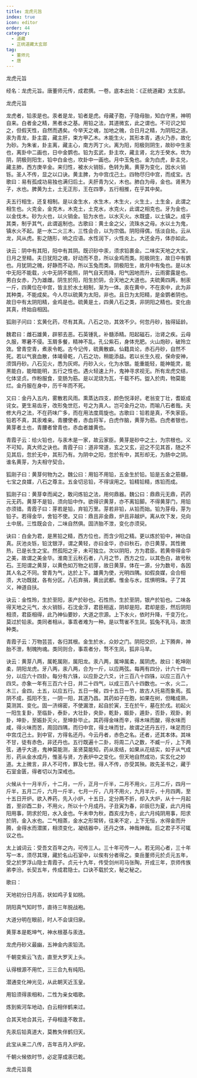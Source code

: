 ```yaml
---
title: 龙虎元旨
index: true
icon: editor
order: 44
category:
  - 道藏
  - 正统道藏太玄部
tag:
  - 董师元
  - 唐
---
```


龙虎元旨  

经名：龙虎元旨。唐董师元传，成君撰。一卷。底本出处：《正统道藏》太玄部。  

龙虎元旨  

龙虎者，铅汞是也。汞者是龙，铅者是虎。母藏子胞，子隐母胎，知白守黑，神明自来。白者金之精，黑者水之基。用铅之法，其道微玄，此之谓也。不可识之知之，但假天性，自然而遇矣。今举天之魂，加地之魄，合日月之精，为阴阳之道。汞为青龙，卦主震，藏主肝，束方甲乙木。木能生火，其形本青，遇火乃赤，故化为砂。为朱雀，卦主离，藏主心，南方丙丁火。离为阳，阳极则阴生，故砂中生汞也，离卦中二画也，日中金鹦也。铅为玄武，卦主坎，藏主肾，北方壬癸水。坎为阴，阴极则阳生，铅中白金也，坎卦中一画也。月中玉兔也。金为白虎，卦主兑，藏主肺，西方庚辛金。来归性，被水火销铄，色转为黄。黄芽为变化，因水火销铄。圣人不传，显之以口诀。黄主脾，为中宫戊己土。四物尽归中宫，而成宝。古歌曰：易有孤成功易独也满归后土。夫肝青为父，木也。肺白为母，金也。肾黑为子，水也。脾黄为土，土无正形，王在四季，五行相推，在乎其中矣。  

夫五行相生，还复相制。是以金生水，水生木，木生火，火生土，土生金，此谓之相生也。火克金，金克木，木克土，土克水，水克火，此谓之相克也。牙为金也，以金伐木。砂为火也，以火销金。铅为水也，以水灭火。水既盛，以土镇之。成乎其类，制乎其气，此谓返制也。古歌曰：黄土金之父，流珠水之母。水以土为鬼，镇水火不起。是一水二火三木，三性会合，以为宗倡。阴阳得偶，恬淡自处。云从龙，风从虎。影之随形，响之应语。水性润下，火性炎上。大还金丹，体亦如此。  

诀云：阴中有其阳，阳中有其阴。既识砂中汞，须求铅裹金。二味实天地之大宝，日月之至精。夫日犹阳之魂，好动而不息，所以金鸡而类。阳极阴生，故日中有鹦也。月犹阴之魄，好静而不动，所以玉兔而类。阴极阳生，故月中有兔也。是以水中无阳不能载，火中无阴不能照，阴气自天而降，阳气因地而升，云雨雾露是也。男白女赤，乃为雄雌。阴生於阳，阳生於阴，合天地之大道也。夫硫黄四两，制汞一斤，四黄位在中宫，皆主於水土相制，渐为一体。汞在黄中，不在汞中，此为非其种类，不能成矣。今人尽以硫黄为太阳，非也。且日为太阳精，是金鹦者阴也。故日中有太阴阳精，金鸡是也。硫黄是土，四黄八石之类，非阴阳之精也。变化由其真，终始自相因。  

狐刚子问曰：玄黄化药，尽有其真。八石之功，其效不少。何忽丹砂，独得延龄。  

魏君曰：雌石雄黄，辟邪去恶。石英锺乳，补髓添精。阳起磁石，治肾之疾。云母久服，寒暑不侵。玉屑多餐，精神不乱。孔公紫石，身体充肥。火山炮砂，破玲立效。曾青空青，煮汞令乾。古今记传，硫黄散癖。仙籍具论，赤石丹砂，自然不死。若以气衰血散，体竭骨乾，八石之功，稍能添益。若以长生久视，保命安神，须饵丹砂。八石见火，悉为灰烬。丹砂入火，化为水银。能重能轻，能神能灵，能黑能白，能暗能明，五行之性也。遇火轻速上升，鬼神寻求视无。所有龙虎交结，化体坚贞。作粉服食，变肠为筋。是以泥烧为瓦，千载不朽。盥入於肉，物莫能烂。金丹服在身中，历千年而不死。  

又曰：金丹入五内，雾散若风雨。熏蒸达四支，颜色悦泽好。老翁变丁壮，耆妪成诧女。更生易齿牙，改形兔世厄，号之为真人。岂可金丹之功，而喻八石者哉。夫修大丹之法，不在药味广多，而在用法度周旋也。古歌曰：铅若是真，不失家臣。铅若不真，其汞难亲。青腰使者，赤血将军，白虎作脑，黄芽为筋。白虎者银也，黄芽者土也，青腰者曾青也，赤血者雄黄也。  

青霞子云：给火铅也，与汞木是一家，故云家臣。黄芽是砂中之土，为宗根也。义不可知，真大师之诀也。青霞子曰：道非常道，玄之又玄，迎之不见其首，随之不见其后，忽於无中，其形乃有。为阴中之阳，忽於有中，其形却无，为肠中之阴。谁名黄芽，为夫相守契合。  

狐刚子曰：黄芽何物为之。魏公曰：用铅不用铅，五金生於铅。铅是五金之筋髓，七宝之良媒，八石之尊主。五金切忌铅，不得误用之。铅精铅精，炼铅而成。  

狐刚子曰：黄芽幸而闻之，敢问炼铅之法，用何鼎器。魏公曰：鼎鼎元无鼎，药药元无药。黄芽不是铅，须向铅中作。欲得识黄芽，亦不离铅脚。不得黄芽门，用铅亦须错。青霞子曰：芽若是铅，弃铅万里。芽若非铅，从铅而始。铅为芽母，芽为铅子。若得金华，舍铅不使。又曰：鼎且非金鼎，炉且非越炉。离从坎下发，兑向土中居。三性既会合，二味自然俱。固济胎不泄，变化亦须臾。  

诀曰：白金为君，是黑铅之精，西方位也，而含少阳之精。更以炼於铅中，神功自真。灰池炎铄，铅沈银浮，谓之黄轻，亦曰金华，亦曰秋石，亦日黄芽。其性微热，已是长生之宝。然孤阳之牙，未可独立。次以阴阳，方为君臣。若黄帝得金华之美，故谓之美金华。淮南王云秋石者，八月之节，西方之位，以其色白，故号秋石。王阳谓之黄芽，以黄色如万物之初芽，故日黄芽。体在一源，分为数号，各因其人名之不同。曾青为气，达於上下。雄黄为使，光明四隅。如假良媒，会合相须，大功既就，各有分区。八石弃捐，黄出武都。惟金与水，炫惧明珠。子了其义，神道自扶。  

诀云：金性玲，生於至阳，汞产於砂也。石性热，生於至阴，银产於铅也。二味各得天地之元气，水火销铄，石沈金浮，君臣相返，阴却是阳，君却是臣，然后阴阳相须，君臣相得，此乃神仙要妙，大道之宗源。上下水火，依时升降，千变万化，莫过於铅汞。类同者相从，事乖者难为一种。是以骛雀不生凤，狐兔不乳马，故须种类。  

青霞子云：万物芸芸，各归其根。金生於水，众妙之门。阴阳交炽，上下腾奔，神胎不泄，制魄拘魂。类同则合，事乖者分，骛不生凤，狐非马旱。  

诀云：黄芽八两，属乾属刚，属阳龙。汞八两，属坤属柔，属阴虎。故曰：乾坤刚柔，阴阳龙虎。牙八两，汞八两，合为一斤，以应两弦。每两有四分，计六十四一分，以应六十四卦。每分有六铢，以应卦之六爻，计三百八十四铢，以应三百八十四爻。亦象一年有三百六十日，并二十四气，以成三百八十四数也。一水，火二，木三，金四，土五，以应五行。五日一候，四十五日一节，故古人托易而象焉。孤阴不成，孤阳不生，一阴一阳，其道乃昌。其药如子在胞，如果在树，但睹成熟，莫测其、变化。固一济绵密，不使漏泄，起自於寅，王在於午，墓在於戌。初起火一阳生复卦，至临卦，泰卦，大壮卦，央卦，乾卦，娠卦，遁卦，否卦，观卦，剥卦，坤卦，至娠卦灭火，至坤卦毕止。其药得金味而辛，得木味而酸，得水味而咸，得火味而苦，周回四隅，而归中宫，得土味而甘。故谓之还丹五行，味足而归中宫戊己土。到中官，方得名还丹。今云丹者，赤色之名。还者，还其本体。其味不甘，徒有赤色，非还丹也。五行既遍十二卦，将周二八之数，不臧一斤，上下两弦，通乎大道，鬼神莫能测，圣贤莫能知，药从汞结，如果从花结实，如子从气成形，药从金水成丹，惟圣与贤，方表炉中之变化。但天地自然成功，实玄化之妙道。太上微言，非人不可传，罪及七世。得人不传，亦受其殃。故先圣书之，藏于石室金匮，得者切以为深戒也。  

火候从十一月半斤，十二月，一斤，正月一斤半，二月不用火，三月二斤，四月一斤半，五月二斤，六月一斤半，七月一斤，八月不用火，九月半斤，十月四两，至十五日开炉。欲入养药，先入小炉，十五日，定分两不折，却入大炉，从十一月起首，至卯酉二卦，不用火，所以十个月成丹。子丑寅为春，卯辰巳为夏，此六月纯阳用事，阴求於阳，水入金也。午未申为秋，酉亥戌为冬，此六月纯阴用事，阳求於阴，金入水也。二气相蒸，金水之形常转，往来不定，上下无恒，水得金而升腾，金得水而潜匿，相须变化，凝结器中，还丹之体，神哉神哉。后之君子不可辄议之也。  

太上诚词云：受吾文百年之内，可传三人。三十年可传一人。若无同心者，三十年写一本，须尽其理，藏於名山石室中，以俟有分者得之。束岳董师元於贞元五年，受之於罗浮山隐士青霞子。贞元十九年，传受剑州司马张陶，开成三年，京师传族弟李汾。长契五年，传成君隐士。口诀不载於文，秘之秘之。  

歌曰：  

天地初分日月高，状如鸡子复如桃。  

阴阳真气知时节，直待三年脱战袍。  

大道分明在眼前，时人不会误归泉。  

黄芽本是乾坤气，神水根基与汞连。  

龙虎丹砂义最幽，五神金内汞铅流。  

千朝变紫云飞去，直至大罗天上头。  

认得根源不用忙，三三合九有纯阳。  

潜通变化神光见，从此朝天近玉皇。  

用铅须得汞相和，二性为亲女唱歌。  

炼到紫河车地动，白云相伴鹤来过。  

合其天地合其元，子母相逢不敢言。  

先汞后铅真道大，莫教失伴鹤归天。  

此宝从来二八传，吉年吉月入炉安。  

千朝火候依时节，必定芽成汞已乾。  

龙虎元旨竟  
